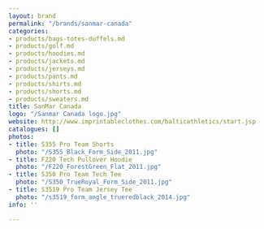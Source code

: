 ```yaml
---
layout: brand
permalink: "/brands/sanmar-canada"
categories:
- products/bags-totes-duffels.md
- products/golf.md
- products/hoodies.md
- products/jackets.md
- products/jerseys.md
- products/pants.md
- products/shirts.md
- products/shorts.md
- products/sweaters.md
title: SanMar Canada
logo: "/Sanmar Canada logo.jpg"
website: http://www.imprintableclothes.com/balticathletics/start.jsp
catalogues: []
photos:
- title: S355 Pro Team Shorts
  photo: "/S355_Black_Form_Side_2011.jpg"
- title: F220 Tech Pullover Hoodie
  photo: "/F220_ForestGreen_Flat_2011.jpg"
- title: S350 Pro Team Tech Tee
  photo: "/S350_TrueRoyal_Form_Side_2011.jpg"
- title: S3519 Pro Team Jersey Tee
  photo: "/s3519_form_angle_trueredblack_2014.jpg"
info: ''

---
```


